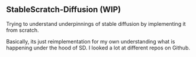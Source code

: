 ## StableScratch-Diffusion (WIP)
Trying to understand underpinnings of stable diffusion by implementing it from scratch.

Basically, its just reimplementation for my own understanding what is happening under the hood of SD. I looked a lot at different repos on Github.
